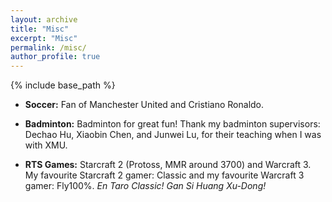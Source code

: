 ```yaml
---
layout: archive
title: "Misc"
excerpt: "Misc"
permalink: /misc/
author_profile: true
---
```

{% include base_path %}

* <b>Soccer:</b>
Fan of Manchester United and Cristiano Ronaldo.

* <b>Badminton:</b>
Badminton for great fun! Thank my badminton supervisors: Dechao Hu, Xiaobin Chen, and Junwei Lu, for their teaching when I was with XMU.

* <b>RTS Games:</b>
Starcraft 2 (Protoss, MMR around 3700) and Warcraft 3. My favourite Starcraft 2 gamer: Classic and my favourite Warcraft 3 gamer: Fly100%. <i>En Taro Classic! Gan Si Huang Xu-Dong!</i>
